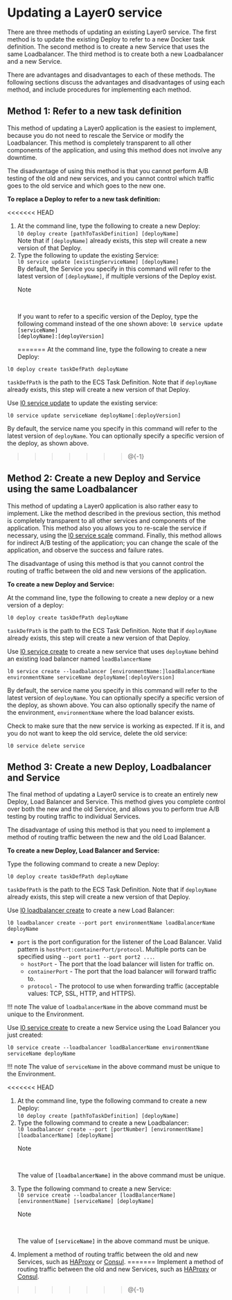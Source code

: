 # Updating a Layer0 service
There are three methods of updating an existing Layer0 service. The first method is to update the existing Deploy to refer to a new Docker task definition. The second method is to create a new Service that uses the same Loadbalancer. The third method is to create both a new Loadbalancer and a new Service.

There are advantages and disadvantages to each of these methods. The following sections discuss the advantages and disadvantages of using each method, and include procedures for implementing each method.

## Method 1: Refer to a new task definition

This method of updating a Layer0 application is the easiest to implement, because you do not need to rescale the Service or modify the Loadbalancer. This method is completely transparent to all other components of the application, and using this method does not involve any downtime.

The disadvantage of using this method is that you cannot perform A/B testing of the old and new services, and you cannot control which traffic goes to the old service and which goes to the new one.

**To replace a Deploy to refer to a new task definition:**

<<<<<<< HEAD
1. At the command line, type the following to create a new Deploy: <br />```l0 deploy create [pathToTaskDefinition] [deployName]```<br />Note that if ```[deployName]``` already exists, this step will create a new version of that Deploy.
2. Type the following to update the existing Service: <br />```l0 service update [existingServiceName] [deployName]```<br />By default, the Service you specify in this command will refer to the latest version of ```[deployName]```, if multiple versions of the Deploy exist.<div class="admonition note"><p class="admonition-title">Note</p><br /><p>If you want to refer to a specific version of the Deploy, type the following command instead of the one shown above: <code style="color:black;">l0 service update [serviceName] [deployName]:[deployVersion]</code></p></div>
=======
At the command line, type the following to create a new Deploy:

```
l0 deploy create taskDefPath deployName
```

`taskDefPath` is the path to the ECS Task Definition. Note that if `deployName` already exists, this step will create a new version of that Deploy.

Use [l0 service update](cli/#service-update) to update the existing service:
   
```
l0 service update serviceName deployName[:deployVersion]
```

By default, the service name you specify in this command will refer to the latest version of `deployName`. You can optionally specify a specific version of the deploy, as shown above.
>>>>>>> @{-1}

## Method 2: Create a new Deploy and Service using the same Loadbalancer

This method of updating a Layer0 application is also rather easy to implement. Like the method described in the previous section, this method is completely transparent to all other services and components of the application. This method also you allows you to re-scale the service if necessary, using the [l0 service scale](cli/#service-scale) command. Finally, this method allows for indirect A/B testing of the application; you can change the scale of the application, and observe the success and failure rates.

The disadvantage of using this method is that you cannot control the routing of traffic between the old and new versions of the application.

**To create a new Deploy and Service:**

At the command line, type the following to create a new deploy or a new version of a deploy:

```
l0 deploy create taskDefPath deployName
```

`taskDefPath` is the path to the ECS Task Definition. Note that if `deployName` already exists, this step will create a new version of that Deploy.

Use [l0 service create](cli/#service-create) to create a new service that uses `deployName` behind an existing load balancer named `loadBalancerName`

```
l0 service create --loadbalancer [environmentName:]loadBalancerName environmentName serviceName deployName[:deployVersion]
```

By default, the service name you specify in this command will refer to the latest version of `deployName`. You can optionally specify a specific version of the deploy, as shown above. You can also optionally specify the name of the environment, `environmentName` where the load balancer exists. 

Check to make sure that the new service is working as expected. If it is, and you do not want to keep the old service, delete the old service: 

```
l0 service delete service
```

## Method 3: Create a new Deploy, Loadbalancer and Service

The final method of updating a Layer0 service is to create an entirely new Deploy, Load Balancer and Service. This method gives you complete control over both the new and the old Service, and allows you to perform true A/B testing by routing traffic to individual Services.

The disadvantage of using this method is that you need to implement a method of routing traffic between the new and the old Load Balancer.

**To create a new Deploy, Load Balancer and Service:**

Type the following command to create a new Deploy:

```
l0 deploy create taskDefPath deployName
```

`taskDefPath` is the path to the ECS Task Definition. Note that if `deployName` already exists, this step will create a new version of that Deploy.

Use [l0 loadbalancer create](cli/#loadbalancer-create) to create a new Load Balancer:

```
l0 loadbalancer create --port port environmentName loadBalancerName deployName
```

* `port` is the port configuration for the listener of the Load Balancer. Valid pattern is `hostPort:containerPort/protocol`. Multiple ports can be specified using `--port port1 --port port2 ...`.
    * `hostPort` - The port that the load balancer will listen for traffic on.
    * `containerPort` - The port that the load balancer will forward traffic to.
    * `protocol` - The protocol to use when forwarding traffic (acceptable values: TCP, SSL, HTTP, and HTTPS).

!!! note
    The value of `loadbalancerName` in the above command must be unique to the Environment.

Use [l0 service create](cli/#service-create) to create a new Service using the Load Balancer you just created: 

```
l0 service create --loadbalancer loadBalancerName environmentName serviceName deployName
```

!!! note
    The value of `serviceName` in the above command  must be unique to the Environment.

<<<<<<< HEAD
1. At the command line, type the following command to create a new Deploy:<br />```l0 deploy create [pathToTaskDefinition] [deployName]```
2. Type the following command to create a new Loadbalancer:<br /> ```l0 loadbalancer create --port [portNumber] [environmentName] [loadbalancerName] [deployName]```<div class="admonition note"><p class="admonition-title">Note</p><br /><p>The value of <code style="color:black;">[loadbalancerName]</code> in the above command must be unique.</p></div>
3. Type the following command to create a new Service: <br />```l0 service create --loadbalancer [loadBalancerName] [environmentName] [serviceName] [deployName]```<div class="admonition note"><p class="admonition-title">Note</p><br /><p>The value of <code style="color:black;">[serviceName]</code> in the above command  must be unique.</p></div>
4. Implement a method of routing traffic between the old and new Services, such as [HAProxy](http://www.haproxy.org) or [Consul](https://www.consul.io).
=======
Implement a method of routing traffic between the old and new Services, such as [HAProxy](http://www.haproxy.org) or [Consul](https://www.consul.io).
>>>>>>> @{-1}
